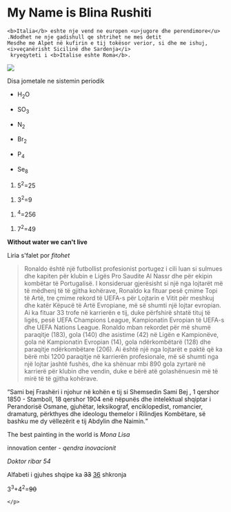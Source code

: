 <!DOCTYPE html>
<html lang="en">
<head>
    <meta charset="UTF-8">
    <meta name="viewport" content="width=>, initial-scale=1.0">
    <title>Document</title>
</head>
<body>
    <H1> My Name is Blina Rushiti</H1>
    <html>
    
    <b>Italia</b> eshte nje vend ne europen <u>jugore dhe perendimore</u> .Ndodhet ne nje gadishull qe shtrihet ne mes detit
    Mesdhe me Alpet në kufirin e tij tokësor verior, si dhe me ishuj, <i>veçanërisht Sicilinë dhe Sardenja</i>
     kryeqyteti i <b>Italise eshte Roma</b>.
<p>
    <img src="italy.png.png"
</p>
<p>
    Disa jometale ne sistemin periodik
    <ul><li>H<sub>2</sub>O</li></ul>
    <ul><li>SO<sub>3</sub></li></ul>
    <ul><li>N<sub>2</sub></li></ul>
    <ul><li>Br<sub>2</sub></li></ul>
    <ul><li>P<sub>4</sub></li></ul>
    <ul><li>Se<sub>8</sub></li></ul>
</p>
    
<ol><li>5<sup>2</sup>=25</li></ol>
<p><ol><li>3<sup>2</sup>=9</li></ol></p>
<p><ol><li><sup>4</sup>=256</li></ol></p>
<p><ol><li>7<sup>2</sup>=49</li></ol></p>

<p>
    <strong>Without water we can't live</strong>
    
</p>
<p>  
 Liria s'falet por <em>fitohet</em>
</p>
<p><blockquote> Ronaldo është një futbollist profesionist portugez i cili luan si sulmues dhe kapiten për klubin
    e Ligës Pro Saudite Al Nassr dhe për ekipin kombëtar të Portugalisë.
    I konsideruar gjerësisht si një nga lojtarët më të mëdhenj të të gjitha kohërave, Ronaldo ka fituar pesë
    çmime Topi të Artë, tre çmime rekord të UEFA-s për Lojtarin e Vitit për meshkuj dhe katër Këpucë të 
    Artë Evropiane, më së shumti një lojtar evropian. Ai ka fituar 33 trofe në karrierën e tij, duke 
    përfshirë shtatë tituj të ligës, pesë UEFA Champions League, Kampionatin Evropian të UEFA-s dhe UEFA Nations League.
    Ronaldo mban rekordet për më shumë paraqitje (183), gola (140) dhe asistime (42) në Ligën e Kampionëve, gola
    në Kampionatin Evropian (14), gola ndërkombëtarë (128) dhe paraqitje ndërkombëtare (206).
    Ai është një nga lojtarët e paktë që ka bërë mbi 1200 paraqitje në karrierën profesionale, më së 
    shumti nga një lojtar jashtë fushës, dhe ka shënuar mbi 890 gola zyrtarë në karrierë për klubin dhe vendin, duke e bërë atë 
    golashënuesin më të mirë të të gjitha kohërave.</blockquote>


</p>
<p>
    <q>Sami bej Frashëri i njohur në kohën e tij si Shemsedin Sami Bej , 1 qershor 1850 - Stamboll, 18 qershor 1904
    enë nëpunës dhe intelektual shqiptar i Perandorisë Osmane, gjuhëtar, leksikograf, enciklopedist, 
    romancier, dramaturg, përkthyes dhe ideologu themelor i Rilindjes Kombëtare, së bashku me dy vëllezërit e tij Abdylin dhe Naimin.</q>

</p>
<p>
The best painting in the world is <cite>Mona Lisa</cite>

</p>
<p>
    innovation center - <dfn>qendra inovacionit</dfn>

</p>
<p><address> Doktor ribar 54 </address>
</p>
<p>
   Alfabeti i gjuhes shqipe ka <del>33</del> <ins>36</ins> shkronja
</p>
3<sup>3</sup>+4<sup>2</sup>=<s>90</s>




    </p>
    
</body>
</html>
